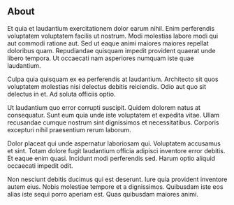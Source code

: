 ## About

Et quia et laudantium exercitationem dolor earum nihil. Enim perferendis voluptatem voluptatem facilis ut nostrum. Modi molestias labore modi qui aut commodi ratione aut. Sed ut eaque animi maiores maiores repellat doloribus quam. Repudiandae quisquam impedit provident quaerat unde libero tempora. Ut occaecati nam asperiores numquam iste quae laudantium.

Culpa quia quisquam ex ea perferendis at laudantium. Architecto sit quos voluptatem molestias nisi delectus debitis reiciendis. Odio aut quo sit delectus in et. Ad soluta officiis optio.

Ut laudantium quo error corrupti suscipit. Quidem dolorem natus at consequatur. Sunt eum quia unde iste voluptatem et expedita vitae. Ullam recusandae cumque nostrum sint dignissimos et necessitatibus. Corporis excepturi nihil praesentium rerum laborum.

Dolor placeat qui unde aspernatur laboriosam qui. Voluptatem accusamus et sint. Totam dolore fugit laudantium officia adipisci inventore error debitis. Et eaque enim quasi. Incidunt modi perferendis sed. Harum optio aliquid occaecati impedit odit.

Non nesciunt debitis ducimus qui est deserunt. Iure quia provident inventore autem eius. Nobis molestiae tempore et a dignissimos. Quibusdam iste eos alias iste sequi porro aperiam est. Quas quibusdam maiores animi.
